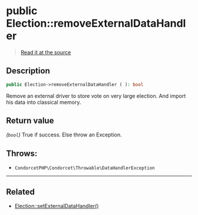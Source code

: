 # public Election::removeExternalDataHandler

> [Read it at the source](https://github.com/julien-boudry/Condorcet/blob/master/src/Election.php#L458)

## Description    

```php
public Election->removeExternalDataHandler ( ): bool
```

Remove an external driver to store vote on very large election. And import his data into classical memory.


## Return value   

*(`bool`)* True if success. Else throw an Exception.



## Throws:   

* ```CondorcetPHP\Condorcet\Throwable\DataHandlerException``` 

---------------------------------------

## Related

* [Election::setExternalDataHandler()](/Docs/api-reference/Election%20Class/Election--setExternalDataHandler().md)    
